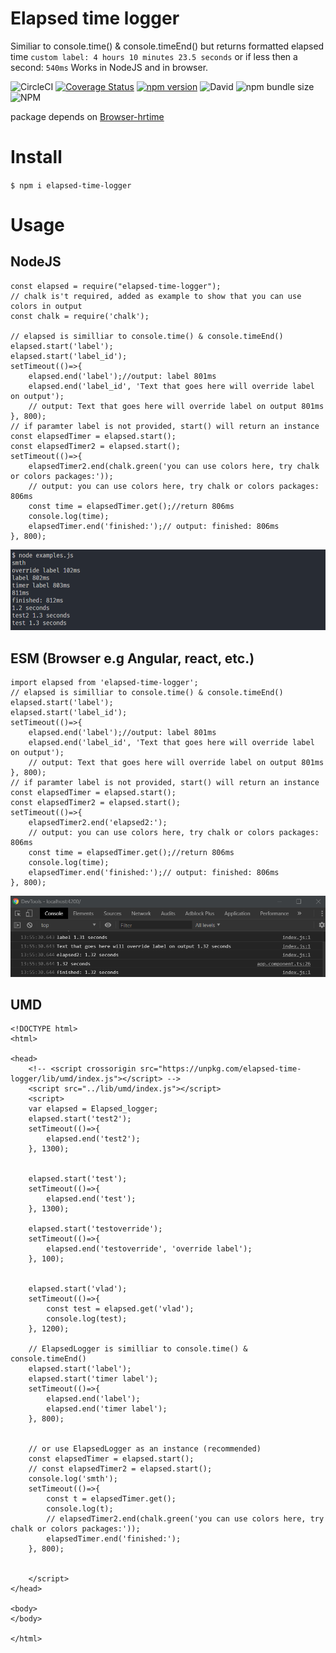 # Elapsed time logger
Similiar to console.time() & console.timeEnd() but returns formatted elapsed time `custom label: 4 hours 10 minutes 23.5 seconds` or if less then a second: `540ms`
Works in NodeJS and in browser.

![CircleCI](https://img.shields.io/circleci/build/github/vltansky/elapsed-time-logger)
[![Coverage Status][coveralls-image]][coveralls-url]
[![npm version](https://img.shields.io/npm/v/elapsed-time-logger)](https://www.npmjs.com/package/elapsed-time-logger)
![David](https://img.shields.io/david/vltansky/elapsed-time-logger)
![npm bundle size](https://img.shields.io/bundlephobia/min/elapsed-time-logger)
![NPM](https://img.shields.io/npm/l/elapsed-time-logger)

[coveralls-image]: https://img.shields.io/coveralls/github/vltansky/elapsed-time-logger
[coveralls-url]: https://coveralls.io/github/vltansky/elapsed-time-logger

package depends on [Browser-hrtime](https://github.com/vltansky/browser-hrtime)
# Install
`$ npm i elapsed-time-logger`
# Usage

## NodeJS
```
const elapsed = require("elapsed-time-logger");
// chalk is't required, added as example to show that you can use colors in output
const chalk = require('chalk');
 
// elapsed is similliar to console.time() & console.timeEnd() 
elapsed.start('label');
elapsed.start('label_id');
setTimeout(()=>{
    elapsed.end('label');//output: label 801ms
    elapsed.end('label_id', 'Text that goes here will override label on output');
    // output: Text that goes here will override label on output 801ms
}, 800);
// if paramter label is not provided, start() will return an instance 
const elapsedTimer = elapsed.start();
const elapsedTimer2 = elapsed.start();
setTimeout(()=>{
    elapsedTimer2.end(chalk.green('you can use colors here, try chalk or colors packages:'));
    // output: you can use colors here, try chalk or colors packages: 806ms
    const time = elapsedTimer.get();//return 806ms
    console.log(time);
    elapsedTimer.end('finished:');// output: finished: 806ms
}, 800);
```
<img src="node.png">

## ESM (Browser e.g Angular, react, etc.)
```
import elapsed from 'elapsed-time-logger';
// elapsed is similliar to console.time() & console.timeEnd() 
elapsed.start('label');
elapsed.start('label_id');
setTimeout(()=>{
    elapsed.end('label');//output: label 801ms
    elapsed.end('label_id', 'Text that goes here will override label on output');
    // output: Text that goes here will override label on output 801ms
}, 800);
// if paramter label is not provided, start() will return an instance 
const elapsedTimer = elapsed.start();
const elapsedTimer2 = elapsed.start();
setTimeout(()=>{
    elapsedTimer2.end('elapsed2:');
    // output: you can use colors here, try chalk or colors packages: 806ms
    const time = elapsedTimer.get();//return 806ms
    console.log(time);
    elapsedTimer.end('finished:');// output: finished: 806ms
}, 800);
```
<img src="browser.png">

## UMD
```
<!DOCTYPE html>
<html>

<head>
    <!-- <script crossorigin src="https://unpkg.com/elapsed-time-logger/lib/umd/index.js"></script> -->
    <script src="../lib/umd/index.js"></script>
    <script>
    var elapsed = Elapsed_logger;
    elapsed.start('test2');
    setTimeout(()=>{
        elapsed.end('test2');
    }, 1300);


    elapsed.start('test');
    setTimeout(()=>{
        elapsed.end('test');
    }, 1300);

    elapsed.start('testoverride');
    setTimeout(()=>{
        elapsed.end('testoverride', 'override label');
    }, 100);


    elapsed.start('vlad');
    setTimeout(()=>{
        const test = elapsed.get('vlad');
        console.log(test);
    }, 1200);

    // ElapsedLogger is similliar to console.time() & console.timeEnd() 
    elapsed.start('label');
    elapsed.start('timer label');
    setTimeout(()=>{
        elapsed.end('label');
        elapsed.end('timer label');
    }, 800);


    // or use ElapsedLogger as an instance (recommended)
    const elapsedTimer = elapsed.start();
    // const elapsedTimer2 = elapsed.start();
    console.log('smth');
    setTimeout(()=>{
        const t = elapsedTimer.get();
        console.log(t);
        // elapsedTimer2.end(chalk.green('you can use colors here, try chalk or colors packages:'));
        elapsedTimer.end('finished:');
    }, 800);


    </script>
</head>

<body>
</body>

</html>
```